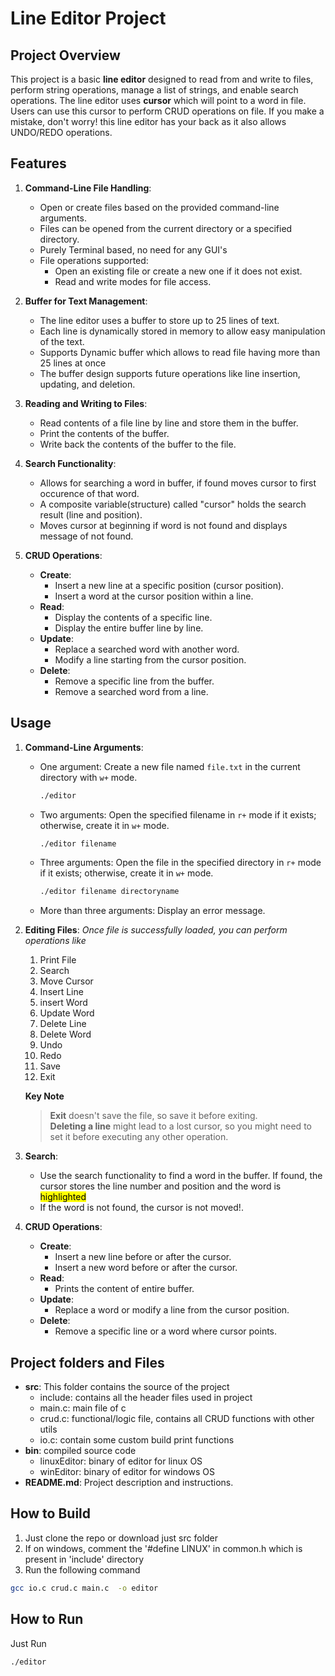 # Line Editor Project

## Project Overview

This project is a basic **line editor** designed to read from and write to files, perform string operations, manage a list of strings, and enable search operations. The line editor uses **cursor** which will point to a word in file. Users can use this cursor to perform CRUD operations on file. If you make a mistake, don't worry! this line editor has your back as it also allows UNDO/REDO operations.

## Features

1. **Command-Line File Handling**:
   - Open or create files based on the provided command-line arguments.
   - Files can be opened from the current directory or a specified directory.
   - Purely Terminal based, no need for any GUI's
   - File operations supported:
     - Open an existing file or create a new one if it does not exist.
     - Read and write modes for file access.

2. **Buffer for Text Management**:
   - The line editor uses a buffer to store up to 25 lines of text.
   - Each line is dynamically stored in memory to allow easy manipulation of the text.
   - Supports Dynamic buffer which allows to read file having more than 25 lines at once
   - The buffer design supports future operations like line insertion, updating, and deletion.

3. **Reading and Writing to Files**:
   - Read contents of a file line by line and store them in the buffer.
   - Print the contents of the buffer.
   - Write back the contents of the buffer to the file.

4. **Search Functionality**:
   - Allows for searching a word in buffer, if found moves cursor to first occurence of that word.
   - A composite variable(structure) called "cursor" holds the search result (line and position).
   - Moves cursor at beginning if word is not found and displays message of not found.

5. **CRUD Operations**:
   - **Create**:
     - Insert a new line at a specific position (cursor position).
     - Insert a word at the cursor position within a line.
   - **Read**:
     - Display the contents of a specific line.
     - Display the entire buffer line by line.
   - **Update**:
     - Replace a searched word with another word.
     - Modify a line starting from the cursor position.
   - **Delete**:
     - Remove a specific line from the buffer.
     - Remove a searched word from a line.

## Usage

1. **Command-Line Arguments**:
   - One argument: Create a new file named `file.txt` in the current directory with `w+` mode.
     ```bash
     ./editor
     ```
   - Two arguments: Open the specified filename in `r+` mode if it exists; otherwise, create it in `w+` mode.
     ```bash
     ./editor filename
     ```
   - Three arguments: Open the file in the specified directory in `r+` mode if it exists; otherwise, create it in `w+` mode.
     ```bash
     ./editor filename directoryname
     ```
   - More than three arguments: Display an error message.

2. **Editing Files**:
   *Once file is successfully loaded, you can perform operations like*
      1. Print File
      2. Search
      3. Move Cursor
      4. Insert Line
      5. insert Word
      6. Update Word
      7. Delete Line
      8. Delete Word
      9. Undo
      10. Redo
      11. Save
      12. Exit
   
      **Key Note**

      > **Exit** doesn't save the file, so save it before exiting.  
      > **Deleting a line** might lead to a lost cursor, so you might need to set it before executing any other operation.


    
4. **Search**:
   - Use the search functionality to find a word in the buffer. If found, the cursor stores the line number and position and the word is <mark>highlighted</mark>
   - If the word is not found, the cursor is not moved!.

5. **CRUD Operations**:
   - **Create**:
     - Insert a new line before or after the cursor.
     - Insert a new word before or after the cursor.
   - **Read**:
     - Prints the content of entire buffer.
   - **Update**:
     - Replace a word or modify a line from the cursor position.
   - **Delete**:
     - Remove a specific line or a word where cursor points.

## Project folders and Files

- **src**: This folder contains the source of the project
  - include: contains all the header files used in project
  - main.c: main file of c
  - crud.c: functional/logic file, contains all CRUD functions with other utils
  - io.c: contain some custom build print functions
- **bin**: compiled source code
  - linuxEditor: binary of editor for linux OS
  - winEditor: binary of editor for windows OS
- **README.md**: Project description and instructions.

## How to Build

1. Just clone the repo or download just src folder
2. If on windows, comment the '#define LINUX' in common.h which is present in 'include' directory
2. Run the following command
  ```bash
  gcc io.c crud.c main.c  -o editor
  ```

## How to Run

Just Run 
```bash
./editor
```
